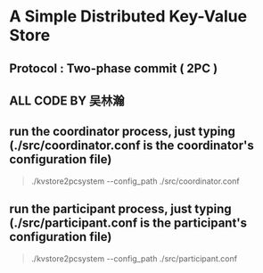 # A Simple Distributed Key-Value Store

## Protocol : Two-phase commit ( 2PC )

## ALL CODE BY 吴林瀚

## run the coordinator process, just typing (./src/coordinator.conf is the coordinator's configuration file)

> ./kvstore2pcsystem --config_path ./src/coordinator.conf

## run the participant process, just typing (./src/participant.conf is the participant's configuration file)

> ./kvstore2pcsystem --config_path ./src/participant.conf
